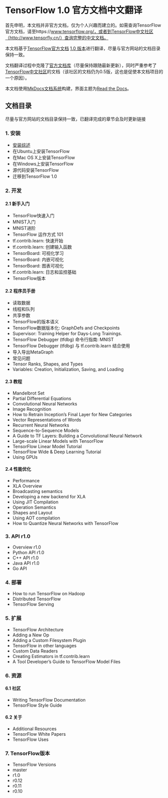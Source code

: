 # TensorFlow 1.0 官方文档中文翻译

首先申明，本文档并非官方文档，仅为个人兴趣而建立的。如需查询TensorFlow官方文档，请至https://www.tensorflow.org/，或者到TensorFlow中文社区（http://www.tensorfly.cn/）查询完整的中文文档。

本文档基于[TensorFlow官方文档](https://www.tensorflow.org/) [1.0 版本]()进行翻译，尽量与官方网站的文档目录保持一致。

文档翻译过程中克隆了[官方文档库](https://github.com/tensorflow/tensorflow/tree/master/tensorflow/g3doc)（尽量保持跟随最新更新），同时严重参考了[TensorFlow中文社区](http://www.tensorfly.cn/)的文档（该社区的文档仍为0.5版，这也是促使本文档项目的一个原因）。

本文档使用[MkDocs文档系统](http://mkdocs.org)构建，界面主题为[Read the Docs](https://readthedocs.org/)。


## 文档目录
尽量与官方网站的文档目录保持一致，已翻译完成的章节会及时更新链接

### 1. 安装

* [安装综述](install/install-index)
* 在Ubuntu上安装TensorFlow
* 在Mac OS X上安装TensorFlow
* 在Windows上安装TensorFlow
* 源代码安装TensorFlow
* 迁移到TensorFlow 1.0

### 2. 开发

#### 2.1 新手入门

* TensorFlow快速入门
* MNIST入门
* MNIST进阶
* TensorFlow 运作方式 101
* tf.contrib.learn: 快速开始
* tf.contrib.learn: 创建输入函数
* TensorBoard: 可视化学习
* TensorBoard: 内嵌可视化
* TensorBoard: 图表可视化
* tf.contrib.learn: 日志和监控基础
* TensorFlow版本

#### 2.2 程序员手册

* 读取数据
* 线程和队列
* 共享参数
* TensorFlow的版本语义
* TensorFlow数据版本化: GraphDefs and Checkpoints
* Supervisor: Training Helper for Days-Long Trainings.
* TensorFlow Debugger (tfdbg) 命令行指南: MNIST
* TensorFlow Debugger (tfdbg) 与 tf.contrib.learn 结合使用
* 导入导出MetaGraph
* 常见问题
* Tensor Ranks, Shapes, and Types
* Variables: Creation, Initialization, Saving, and Loading

#### 2.3 教程

* Mandelbrot Set
* Partial Differential Equations
* Convolutional Neural Networks
* Image Recognition
* How to Retrain Inception’s Final Layer for New Categories
* Vector Representations of Words
* Recurrent Neural Networks
* Sequence-to-Sequence Models
* A Guide to TF Layers: Building a Convolutional Neural Network
* Large-scale Linear Models with TensorFlow
* TensorFlow Linear Model Tutorial
* TensorFlow Wide & Deep Learning Tutorial
* Using GPUs

#### 2.4 性能优化

* Performance
* XLA Overview
* Broadcasting semantics
* Developing a new backend for XLA
* Using JIT Compilation
* Operation Semantics
* Shapes and Layout
* Using AOT compilation
* How to Quantize Neural Networks with TensorFlow

### 3. API r1.0

* Overview r1.0
* Python API r1.0
* C++ API r1.0
* Java API r1.0
* Go API

### 4. 部署

* How to run TensorFlow on Hadoop
* Distributed TensorFlow
* TensorFlow Serving

### 5. 扩展

* TensorFlow Architecture
* Adding a New Op
* Adding a Custom Filesystem Plugin
* TensorFlow in other languages
* Custom Data Readers
* Creating Estimators in tf.contrib.learn
* A Tool Developer’s Guide to TensorFlow Model Files

### 6. 资源

#### 6.1 社区

* Writing TensorFlow Documentation
* TensorFlow Style Guide

#### 6.2 关于

* Additional Resources
* TensorFlow White Papers
* TensorFlow Uses

### 7. TensorFlow版本

* TensorFlow Versions
* master
* r1.0
* r0.12
* r0.11
* r0.10

